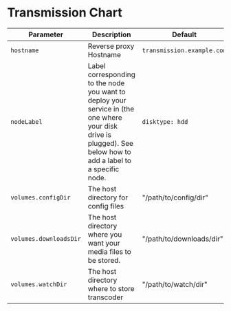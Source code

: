 # Transmission Chart

| Parameter                  | Description                         | Default                                                 |
|----------------------------|-------------------------------------|---------------------------------------------------------|
| `hostname`         | Reverse proxy Hostname | `transmission.example.com` |
| `nodeLabel`         | Label corresponding to the node you want to deploy your service in (the one where your disk drive is plugged). See below how to add a label to a specific node. | `disktype: hdd` |
| `volumes.configDir`      | The host directory for config files | "/path/to/config/dir" |
| `volumes.downloadsDir`      | The host directory where you want your media files to be stored. | "/path/to/downloads/dir" |
| `volumes.watchDir`      | The host directory where to store transcoder | "/path/to/watch/dir" |